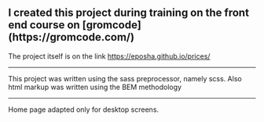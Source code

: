 <h2> I created this project during training on the front end course on [gromcode](https://gromcode.com/) </h2>

The project itself is on the link <https://eposha.github.io/prices/>
***
This project was written using the sass preprocessor, namely scss.
Also html markup was written using the BEM methodology
***
Home page adapted only for desktop screens.
